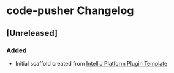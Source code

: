 <!-- Keep a Changelog guide -> https://keepachangelog.com -->

# code-pusher Changelog

## [Unreleased]
### Added
- Initial scaffold created from [IntelliJ Platform Plugin Template](https://github.com/JetBrains/intellij-platform-plugin-template)
